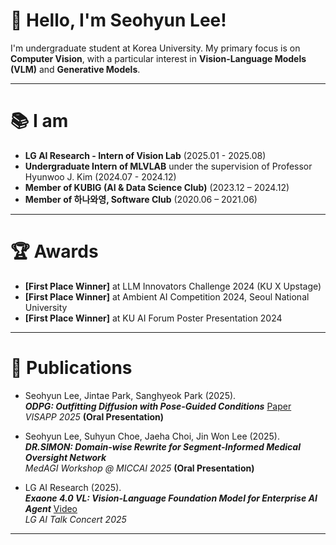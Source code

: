 # 👋 Hello, I'm Seohyun Lee!

I'm undergraduate student at Korea University. My primary focus is on **Computer Vision**, with a particular interest in **Vision-Language Models (VLM)** and **Generative Models**.

---

# 📚 I am
- **LG AI Research - Intern of Vision Lab** (2025.01 - 2025.08)
- **Undergraduate Intern of MLVLAB** under the supervision of Professor Hyunwoo J. Kim (2024.07 - 2024.12)
- **Member of KUBIG (AI & Data Science Club)** (2023.12 – 2024.12)
- **Member of 하나와영, Software Club** (2020.06 – 2021.06)

---
# 🏆 Awards
- **[First Place Winner]** at LLM Innovators Challenge 2024 (KU X Upstage)
- **[First Place Winner]** at Ambient AI Competition 2024, Seoul National University
- **[First Place Winner]** at KU AI Forum Poster Presentation 2024
---

# 📄 Publications

- Seohyun Lee, Jintae Park, Sanghyeok Park (2025).  
  **_ODPG: Outfitting Diffusion with Pose-Guided Conditions_** [Paper](https://www.scitepress.org/publishedPapers/2025/131506/pdf/index.html)  
  *VISAPP 2025* **(Oral Presentation)**

- Seohyun Lee, Suhyun Choe, Jaeha Choi, Jin Won Lee (2025).  
  **_DR.SIMON: Domain-wise Rewrite for Segment-Informed Medical Oversight Network_**  
  *MedAGI Workshop @ MICCAI 2025* **(Oral Presentation)**

- LG AI Research (2025).  
  **_Exaone 4.0 VL: Vision-Language Foundation Model for Enterprise AI Agent_** [Video](https://www.youtube.com/watch?v=EGzIMo4AizA&t=1323s)  
  *LG AI Talk Concert 2025*
---

